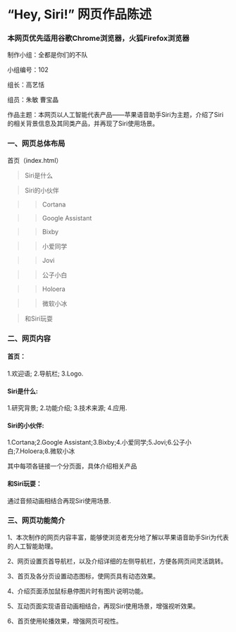 # “Hey, Siri!” 网页作品陈述
### 本网页优先适用谷歌Chrome浏览器，火狐Firefox浏览器

制作小组：全都是你们的不队

小组编号：102

组长：高艺恬

组员：朱敏  曹宝晶

作品主题：本网页以人工智能代表产品——苹果语音助手Siri为主题，介绍了Siri的相关背景信息及其同类产品，并再现了Siri使用场景。

### 一、网页总体布局

首页（index.html）

>Siri是什么

>Siri的小伙伴

>>Cortana

>>Google Assistant

>>Bixby

>>小爱同学

>>Jovi

>>公子小白

>>Holoera

>>微软小冰

>和Siri玩耍

### 二、网页内容

#### 首页：

1.欢迎语; 2.导航栏; 3.Logo.

#### Siri是什么:

1.研究背景; 2.功能介绍; 3.技术来源; 4.应用.

#### Siri的小伙伴:

1.Cortana;2.Google Assistant;3.Bixby;4.小爱同学;5.Jovi;6.公子小白;7.Holoera;8.微软小冰

其中每项各链接一个分页面，具体介绍相关产品

#### 和Siri玩耍：

通过音频动画相结合再现Siri使用场景.

### 三、网页功能简介

1、本次制作的网页内容丰富，能够使浏览者充分地了解以苹果语音助手Siri为代表的人工智能助理。

2、网页设置页首导航栏，以及介绍详细的左侧导航栏，方便各网页间灵活跳转。

3、首页及各分页设置动态图标，使网页具有动态效果。

4、介绍页面添加鼠标悬停图片时有图片说明功能。

5、互动页面实现语音动画相结合，再现Siri使用场景，增强视听效果。

6、首页使用轮播效果，增强网页可视性。

